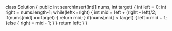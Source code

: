 class Solution {
public int searchInsert(int[] nums, int target) {
int left = 0;
int right = nums.length-1;
while(left<=right) {
int mid = left + (right - left)/2;
if(nums[mid] == target) {
return mid;
}
if(nums[mid] < target) {
left = mid + 1;
}else {
right = mid - 1;
}
}
return left;
}
}